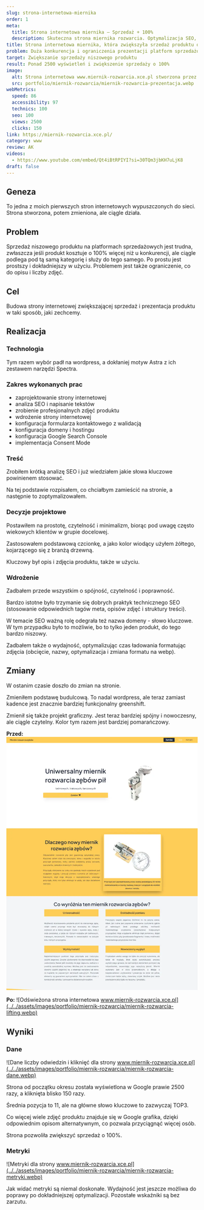 ```yaml
---
slug: strona-internetowa-miernika
order: 1
meta:
  title: Strona internetowa miernika – Sprzedaż + 100%
  description: Skuteczna strona miernika rozwarcia. Optymalizacja SEO, czytelność i zwiększenie sprzedaży o 100%. Zobacz proces.
title: Strona internetowa miernika, która zwiększyła srzedaż produktu o 100%
problem: Duża konkurencja i ograniczenia prezentacji platform sprzedażowych
target: Zwiększanie sprzedaży niszowego produktu
result: Ponad 2500 wyświetleń i zwiększenie sprzedaży o 100%
image:
  alt: Strona internetowa www.miernik-rozwarcia.xce.pl stworzona przez Łukasza Miłoś
  src: portfolio/miernik-rozwarcia/miernik-rozwarcia-prezentacja.webp
webMetrics:
  speed: 86
  accessibility: 97
  technics: 100
  seo: 100
  views: 2500
  clicks: 150
link: https://miernik-rozwarcia.xce.pl/
category: www
review: AK
videos:
  - https://www.youtube.com/embed/Qt4iBtRPIYI?si=30TQm3jbKH7uLjK8
draft: false
---
```


## Geneza

To jedna z moich pierwszych stron internetowych wypuszczonych do sieci. Strona stworzona, potem zmieniona, ale ciągle działa.

## Problem

Sprzedaż niszowego produktu na platformach sprzedażowych jest trudna, zwłaszcza jeśli produkt kosztuje o 100% więcej niż u konkurencji, ale ciągle podlega pod tą samą kategorię i służy do tego samego. Po prostu jest prostszy i dokładniejszy w użyciu. Problemem jest także ograniczenie, co do opisu i liczby zdjęć.

## Cel

Budowa strony internetowej zwiększającej sprzedaż i prezentacja produktu w taki sposób, jaki zechcemy.

## Realizacja

### Technologia

Tym razem wybór padł na wordpress, a dokłaniej motyw Astra z ich zestawem narzędzi Spectra.

### Zakres wykonanych prac

- zaprojektowanie strony internetowej
- analiza SEO i napisanie tekstów
- zrobienie profesjonalnych zdjęć produktu
- wdrożenie strony internetowej
- konfiguracja formularza kontaktowego z walidacją
- konfiguracja domeny i hostingu
- konfiguracja Google Search Console
- implementacja Consent Mode

### Treść

Zrobiłem krótką analizę SEO i już wiedziałem jakie słowa kluczowe powinienem stosować.

Na tej podstawie rozpisałem, co chciałbym zamieścić na stronie, a następnie to zoptymalizowałem.

### Decyzje projektowe

Postawiłem na prostotę, czytelność i minimalizm, biorąc pod uwagę często wiekowych klientów w grupie docelowej.

Zastosowałem podstawową czcionkę, a jako kolor wiodący użyłem żółtego, kojarzącego się z branżą drzewną.

Kluczowy był opis i zdjęcia produktu, także w użyciu.

### Wdrożenie

Zadbałem przede wszystkim o spójność, czytelność i poprawność.

Bardzo istotne było trzymanie się dobrych praktyk technicznego SEO (stosowanie odpowiednich tagów meta, opisów zdjęć i struktury treści).

W temacie SEO ważną rolę odegrała też nazwa domeny - słowo kluczowe. W tym przypadku było to możliwie, bo to tylko jeden produkt, do tego bardzo niszowy.

Zadbałem także o wydajność, optymalizując czas ładowania formatując zdjęcia (obcięcie, nazwy, optymalizacja i zmiana formatu na webp).

## Zmiany

W ostanim czasie doszło do zmian na stronie.

Zmieniłem podstawę budulcową. To nadal wordpress, ale teraz zamiast kadence jest znacznie bardziej funkcjonalny greenshift.

Zmienił się także projekt graficzny. Jest teraz bardziej spójny i nowoczesny, ale ciągle czytelny. Kolor tym razem jest bardziej pomarańczowy.

**Przed:**
![Strona internetowa www.miernik-rozwarcia.xce.pl stworzona przez Łukasza Miłoś](../../assets/images/portfolio/miernik-rozwarcia/miernik-rozwarcia-prezentacja.webp)

**Po:**
![Odświeżona strona internetowa www.miernik-rozwarcia.xce.pl](../../assets/images/portfolio/miernik-rozwarcia/miernik-rozwarcia-lifting.webp)

## Wyniki

### Dane

![Dane liczby odwiedzin i kliknięć dla strony www.miernik-rozwarcia.xce.pl](../../assets/images/portfolio/miernik-rozwarcia/miernik-rozwarcia-dane.webp)

Strona od początku okresu została wyświetlona w Google prawie 2500 razy, a kliknięta blisko 150 razy.

Średnia pozycja to 11, ale na główne słowo kluczowe to zazwyczaj TOP3.

Co więcej wiele zdjęć produktu znajduje się w Google grafika, dzięki odpowiednim opisom alternatywnym, co pozwala przyciągnąć więcej osób.

Strona pozwoliła zwiększyć sprzedaż o 100%.

### Metryki

![Metryki dla strony www.miernik-rozwarcia.xce.pl](../../assets/images/portfolio/miernik-rozwarcia/miernik-rozwarcia-metryki.webp)

Jak widać metryki są niemal doskonałe. Wydajność jest jeszcze możliwa do poprawy po dokładniejszej optymalizacji. Pozostałe wskaźniki są bez zarzutu.
